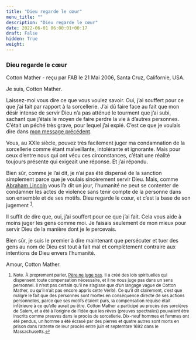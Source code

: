 ```yaml
---
title: "Dieu regarde le cœur"
menu_title: ""
description: "Dieu regarde le cœur"
date: 2022-06-01 06:00:01+00:17
draft: False
hidden: True
weight:
---
```

### Dieu regarde le cœur

Cotton Mather - reçu par FAB le 21 Mai 2006, Santa Cruz, Californie, USA.

Je suis, Cotton Mather.

Laissez-moi vous dire ce que vous voulez savoir. Oui, j’ai souffert pour ce que j’ai fait par rapport à la sorcellerie. J’ai dû faire face au fait que mon désir intense de servir Dieu n’a pas atténué le tourment que j’ai subi, sachant que j’étais le moyen de faire perdre la vie à d’autres personnes. C’était un péché très grave, pour lequel j’ai expié. C’est ce que je voulais dire dans [mon message précédent](/fr-contemporary-messages/fr-contemporary-messages-by-date-order/fr-contemporary-messages-2006/fr-2006-5-20-1-fab-cotton-mather/).

Vous, au XXIe siècle, pouvez très facilement juger ma condamnation de la sorcellerie comme étant malveillante, intolérante et ignorante. Mais pour ceux d’entre nous qui ont vécu ces circonstances, c’était une réalité toujours présente qui exigeait une réponse. Et j’ai répondu.

Bien sûr, comme je l’ai dit, je n’ai pas été dispensé de la sanction simplement parce que je voulais sincèrement servir Dieu. Mais, comme [Abraham Lincoln](/fr-contemporary-messages/fr-contemporary-messages-by-date-order/fr-contemporary-messages-2005/fr-2005-6-30-1-fab-abraham-lincoln/) vous l’a dit un jour, l’humanité ne peut se contenter de condamner les actes de violence sans tenir compte de la personne dans son ensemble et de ses motifs. Dieu regarde le cœur, et c’est la base de son jugement <sup id="a1">[1](#f1)</sup>.

Il suffit de dire que, oui, j’ai souffert pour ce que j’ai fait. Cela vous aide à moins juger les gens comme moi. Je faisais seulement de mon mieux pour servir Dieu de la manière dont je le percevais.

Bien sûr, je suis le premier à dire maintenant que persécuter et tuer des gens au nom de Dieu est tout à fait mal et complètement contraire aux intentions de Dieu envers l’humanité.

Amour, Cotton Mather.
<small>

1. <large id="f1"> Note. À proprement parler, [Père ne juge pas](/fr-james-padgett-messages/fr-padgett-messages-date-order/fr-padgett-messages-1918/fr-1918-2-25-1-jep-jesus/). Il a créé des lois spirituelles qui dispensent toute compensation nécessaire, et il ne nous juge pas dans un sens personnel. Il n’est pas certain qu’il ne s’agisse que d’un langage vague de Cotton Mather, ou qu’il n’ait pas encore appris cette Vérité. Ce qu’il dit clairement, c’est que malgré le fait que des personnes sont mortes en conséquence directe de ses actions personnelles, parce que ses motifs étaient purs, la compensation requise était inférieure à ce qu’elle aurait pu être. Cotton Mather a participé au procès des sorcières de Salem, et a été à l’origine de l’idée que les rêves (preuves spectrales) pouvaient être inscrits comme preuves dans le procès de sorcellerie. Dix-neuf hommes et femmes ont été pendus, un homme a été écrasé par des pierres et quatre autres sont morts en prison dans l’attente de leur procès entre juin et septembre 1692 dans le Massachusetts.[↩](#a1)
